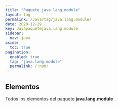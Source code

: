 ```yaml
---
title: "Paquete java.lang.module"
layout: tag
permalink: /Java/tag/java.lang.module/
date: 2020-12-29
key: Javapaquetejava.lang.module
sidebar: 
  nav: java
aside: 
  toc: true
pagination: 
  enabled: true
  tag: "java.lang.module"
  permalink: /:num/
---
```


<h2>Elementos</h2>
Todos los elementos del paquete <strong>java.lang.module</strong>
